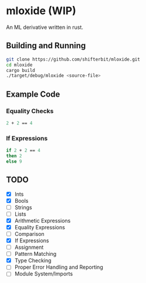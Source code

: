 # mloxide (WIP)
An ML derivative written in rust.

## Building and Running
```bash
git clone https://github.com/shifterbit/mloxide.git
cd mloxide
cargo build
./target/debug/mloxide <source-file>
```

## Example Code
### Equality Checks
```sml
2 + 2 == 4
```
### If Expressions
```sml
if 2 + 2 == 4 
then 2 
else 9
```

## TODO
- [x] Ints
- [x] Bools
- [ ] Strings
- [ ] Lists
- [x] Arithmetic Expressions
- [x] Equality Expressions
- [ ] Comparison
- [x] If Expressions
- [ ] Assignment
- [ ] Pattern Matching
- [x] Type Checking
- [ ] Proper Error Handling and Reporting
- [ ] Module System/Imports
